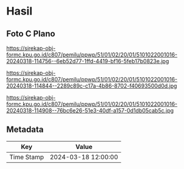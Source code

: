# Hasil

## Foto C Plano

https://sirekap-obj-formc.kpu.go.id/c807/pemilu/ppwp/51/01/02/20/01/5101022001016-20240318-114756--6eb52d77-1ffd-4419-bf16-5feb17b0823e.jpg

https://sirekap-obj-formc.kpu.go.id/c807/pemilu/ppwp/51/01/02/20/01/5101022001016-20240318-114844--2289c89c-c17a-4b86-8702-f40693500d0d.jpg

https://sirekap-obj-formc.kpu.go.id/c807/pemilu/ppwp/51/01/02/20/01/5101022001016-20240318-114908--76bc6e26-51e3-40df-a157-0d1db05cab5c.jpg


## Metadata

| Key        | Value               |
| ---------- | ------------------- |
| Time Stamp | 2024-03-18 12:00:00 |



